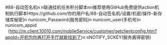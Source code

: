 #88-自动签名机n n联通挂机任务积分脚本nn推荐使用GitHub免费提供action机制执行脚本Https://github.com/你的用户名/88-自动签名机/设置/机密/操作-新存储库秘密)n nunicom_Password(服务密码)n nunicom_user(手机号)n nunicom_appid（http://m.client.10010.com/mobileService/customer/getclientconfig.htm?appId=开抓包你再打开手厅就能找到了)n nNOTIFY_SCKEY(服务酱得密钥)
